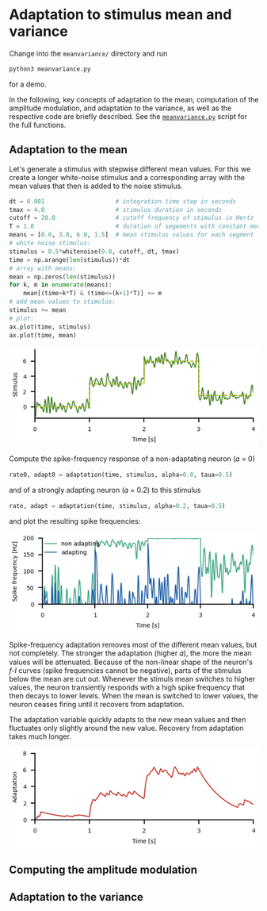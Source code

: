 # Adaptation to stimulus mean and variance

Change into the `meanvariance/` directory and run
``` sh
python3 meanvariance.py
```
for a demo.

In the following, key concepts of adaptation to the mean, computation
of the amplitude modulation, and adaptation to the variance, as well
as the respective code are briefly described. See the
[`meanvariance.py`](meanvariance.py) script for the full functions.


## Adaptation to the mean

Let's generate a stimulus with stepwise different mean values. For
this we create a longer white-noise stimulus and a corresponding
array with the mean values that then is added to the noise stimulus.

``` py
dt = 0.001                    # integration time step in seconds
tmax = 4.0                    # stimulus duration in seconds
cutoff = 20.0                 # cutoff frequency of stimulus in Hertz
T = 1.0                       # duration of segements with constant mean in seconds
means = [0.0, 3.0, 6.0, 1.5]  # mean stimulus values for each segment
# white noise stimulus:
stimulus = 0.5*whitenoise(0.0, cutoff, dt, tmax)
time = np.arange(len(stimulus))*dt
# array with means:
mean = np.zeros(len(stimulus))
for k, m in enumerate(means):
    mean[(time>k*T) & (time<=(k+1)*T)] += m
# add mean values to stimulus:
stimulus += mean
# plot:
ax.plot(time, stimulus)
ax.plot(time, mean)
```

![meanstimulus](meanvariance-meanstimulus.png)

Compute the spike-frequency response of a non-adaptating neuron
(&#120572; = 0)
``` py
rate0, adapt0 = adaptation(time, stimulus, alpha=0.0, taua=0.5)
```
and of a strongly adapting neuron (&#120572; = 0.2) to this stimulus
``` py
rate, adapt = adaptation(time, stimulus, alpha=0.2, taua=0.5)
```
and plot the resulting spike frequencies:

![meanresponse](meanvariance-meanresponse.png)

Spike-frequency adaptation removes most of the different mean values,
but not completely. The stronger the adaptation (higher &#120572;),
the more the mean values will be attenuated. Because of the non-linear
shape of the neuron's *f-I* curves (spike frequencies cannot be
negative), parts of the stimulus below the mean are cut out. Whenever
the stimuls mean switches to higher values, the neuron transiently
responds with a high spike frequency that then decays to lower levels.
When the mean is switched to lower values, the neuron ceases firing
until it recovers from adaptation.

The adaptation variable quickly adapts to the new mean values and then fluctuates
only slightly around the new value. Recovery from adaptation takes much longer.

![meanadapt](meanvariance-meanadapt.png)


## Computing the amplitude modulation


## Adaptation to the variance

